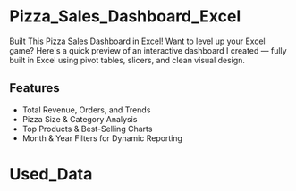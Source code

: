 # Pizza_Sales_Dashboard_Excel
 Built This Pizza Sales Dashboard in Excel!  Want to level up your Excel game? Here's a quick preview of an interactive dashboard I created — fully built in Excel using pivot tables, slicers, and clean visual design.

## Features
- Total Revenue, Orders, and Trends
- Pizza Size & Category Analysis
- Top Products & Best-Selling Charts
- Month & Year Filters for Dynamic Reporting
# Used_Data
